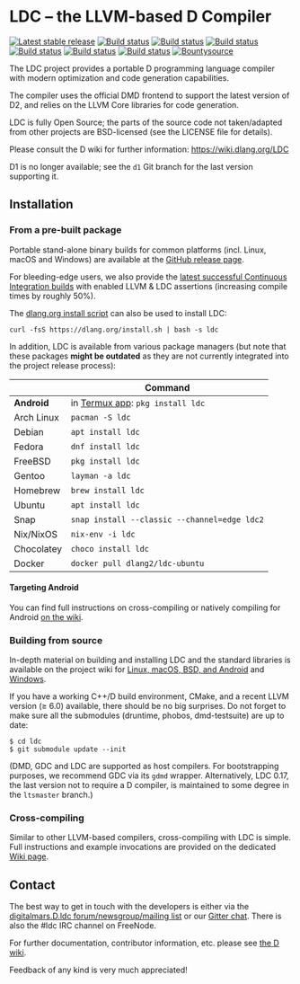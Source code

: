 LDC – the LLVM-based D Compiler
===============================

[![Latest stable release](https://img.shields.io/github/v/release/ldc-developers/ldc?label=stable)][0]
[![Build status](https://img.shields.io/azure-devops/build/ldc-developers/ldc/1/master?label=Azure%20Pipelines&logo=Azure%20Pipelines)][1]
[![Build status](https://img.shields.io/bitrise/1b36e52cf09e5308/master?label=Bitrise&logo=Bitrise&token=CSkvmRcSUiweaURFUJDMYw)][2]
[![Build status](https://img.shields.io/circleci/project/github/ldc-developers/ldc/master?logo=CircleCI&label=CircleCI)][3]
[![Build status](https://img.shields.io/cirrus/github/ldc-developers/ldc/master?label=Cirrus%20CI&logo=Cirrus%20CI)][4]
[![Build status](https://img.shields.io/shippable/5b6826467dafeb0700d693e5/master?label=Shippable&logo=data%3Aimage%2Fpng%3Bbase64%2CiVBORw0KGgoAAAANSUhEUgAAABAAAAAQCAYAAAAf8%2F9hAAAABGdBTUEAAK%2FINwWK6QAAABl0RVh0U29mdHdhcmUAQWRvYmUgSW1hZ2VSZWFkeXHJZTwAAAM9SURBVHjaZFNLTBNRFJ3ptNLP9AfFIlCoSj8gRtsgCiImFnYI4saISzcmGkOiRsPSre5cGBfGhESJCzeaKCEmkPARjCaSStMiLW2h0qZQWjqdTtvpjGcMJIgvuXnv3ffuufeedx5BYKjVamlqgp1RqVTS2qpUKvtIknS1trYSer1e8hHwaTFZDAYDsTfkNq3sYYtRuNJQ01C5RddyK4yQWV1dXWxra7ui0Wi0LMtyWq32ezabTdfV1Z23MuE0lfpNB1UK78Im%2F5S836wKeGoUdgmNF4n8S2V7XGkwmRDA6nQ6M9zlXC6XAlg1nQxGrpb9jXvZH3vZu7LP8eIrUSTKf8shCVVrS0u%2Bv78%2FPzIyopbJZInKyspfw8PDhwYGBuK6w0e4veBsScx50%2FwkFefEeZ2C9Dh0VINfbw9kqm3yQCBQWF5ezoIPHmDKsbGx5MLCAuu64KFTK0u5KiGnfrHCPfNlhNcUwIRvKf79163SnNMz4K452qRpb2%2FXonyqq6vLMD09Xerp6Tk0ODhY7fP5FL5NJvY2nI%2BGBc0qwzAhareifKooBggVXW232891dHRoeZ7fMZlMNaIo8kajseB0OjWLi4up9a0MbTDXnrBYLF14lU6K2DfC4bC%2Fs7PzckVFhU4ul%2BvHx8fZ%2Bvp6qlQqyRBMRqPR3Pb2tjWfz2d2dnYS6%2Bvrk%2F8ASJXMzs5%2BQu9Ol8vlRBYiHo%2BnIpFIcXR09EkikbhI07R%2BYmLi0dra2nXsPx4EIMrlcnZjY%2BMssjUjUxSakPv9fg24eANerGjrOKo6g3O2WCx%2B%2FQ8A6jvW3d39XKFQZPr6%2BowSB7hMQEwur9d7D3y0wY5heAqFgkN2EADoN9B%2FzmazEVar9Uhvb%2B9xcMBgfQrcWGZmZi5NTU3d4TiOhVqHDgKoEXgtFAr9RmbNnrOqqkq5tLQUwtktgHHJZPIHnjACmTPy%2FdFQ3e10Ok2bzWYd%2Bs7EYjEK7DPBYJAEeSpBEE643e4vDoejGVLfRDX3yN1YBewd%2Bj%2BJXh9AC0Noww0wGdYEnk5AwByENA%2FiHkPiH%2FCDh1HF1n4AJawR5P1EmZLvJiwofV%2Fpn8HGdu%2BehsVgSWnzR4ABAB1RgzTDi2vfAAAAAElFTkSuQmCC)][5]
[![Build status](https://img.shields.io/travis/ldc-developers/ldc/master?logo=Travis&label=Travis%20CI)][6]
[![Bountysource](https://www.bountysource.com/badge/tracker?tracker_id=283332)][7]

The LDC project provides a portable D programming language compiler
with modern optimization and code generation capabilities.

The compiler uses the official DMD frontend to support the latest
version of D2, and relies on the LLVM Core libraries for code
generation.

LDC is fully Open Source; the parts of the source code not taken/adapted from
other projects are BSD-licensed (see the LICENSE file for details).

Please consult the D wiki for further information:
https://wiki.dlang.org/LDC

D1 is no longer available; see the `d1` Git branch for the last
version supporting it.


Installation
------------

### From a pre-built package

Portable stand-alone binary builds for common platforms (incl. Linux,
macOS and Windows) are available at the
[GitHub release page](https://github.com/ldc-developers/ldc/releases).

For bleeding-edge users, we also provide the [latest successful
Continuous Integration builds](https://github.com/ldc-developers/ldc/releases/tag/CI)
with enabled LLVM & LDC assertions (increasing compile times by roughly 50%).

The [dlang.org install script](https://dlang.org/install.html)
can also be used to install LDC:

    curl -fsS https://dlang.org/install.sh | bash -s ldc

In addition, LDC is available from various package managers
(but note that these packages **might be outdated** as they are
not currently integrated into the project release process):

|              | Command                                      |
| ------------ | -------------------------------------------- |
| **Android**  | in [Termux app](https://play.google.com/store/apps/details?id=com.termux&hl=en): `pkg install ldc` |
| Arch Linux   | `pacman -S ldc`                              |
| Debian       | `apt install ldc`                            |
| Fedora       | `dnf install ldc`                            |
| FreeBSD      | `pkg install ldc`                            |
| Gentoo       | `layman -a ldc`                              |
| Homebrew     | `brew install ldc`                           |
| Ubuntu       | `apt install ldc`                            |
| Snap         | `snap install --classic --channel=edge ldc2` |
| Nix/NixOS    | `nix-env -i ldc`                             |
| Chocolatey   | `choco install ldc`                          |
| Docker       | `docker pull dlang2/ldc-ubuntu`              |

#### Targeting Android

You can find full instructions on cross-compiling or natively compiling
for Android [on the wiki](https://wiki.dlang.org/Build_D_for_Android).

### Building from source

In-depth material on building and installing LDC and the standard
libraries is available on the project wiki for
[Linux, macOS, BSD, and Android](http://wiki.dlang.org/Building_LDC_from_source) and
[Windows](http://wiki.dlang.org/Building_and_hacking_LDC_on_Windows_using_MSVC).

If you have a working C++/D build environment, CMake, and a recent LLVM
version (≥ 6.0) available, there should be no big surprises. Do not
forget to make sure all the submodules (druntime, phobos, dmd-testsuite)
are up to date:

    $ cd ldc
    $ git submodule update --init

(DMD, GDC and LDC are supported as host compilers. For bootstrapping
purposes, we recommend GDC via its `gdmd` wrapper. Alternatively, LDC 0.17,
the last version not to require a D compiler, is maintained to some degree in
the `ltsmaster` branch.)

### Cross-compiling

Similar to other LLVM-based compilers, cross-compiling with LDC is simple.
Full instructions and example invocations are provided on the dedicated
[Wiki page](https://wiki.dlang.org/Cross-compiling_with_LDC).

Contact
-------

The best way to get in touch with the developers is either via the
[digitalmars.D.ldc forum/newsgroup/mailing list](https://forum.dlang.org)
or our [Gitter chat](http://gitter.im/ldc-developers/main).
There is also the #ldc IRC channel on FreeNode.

For further documentation, contributor information, etc. please see
[the D wiki](https://wiki.dlang.org/LDC).

Feedback of any kind is very much appreciated!


[0]: https://github.com/ldc-developers/ldc/releases/latest
[1]: https://dev.azure.com/ldc-developers/ldc/_build/latest?definitionId=1&branchName=master
[2]: https://app.bitrise.io/app/1b36e52cf09e5308
[3]: https://circleci.com/gh/ldc-developers/ldc/tree/master
[4]: https://cirrus-ci.com/github/ldc-developers/ldc/master
[5]: https://app.shippable.com/github/ldc-developers/ldc/runs?branchName=master
[6]: https://travis-ci.org/ldc-developers/ldc/branches
[7]: https://www.bountysource.com/teams/ldc-developers/issues
